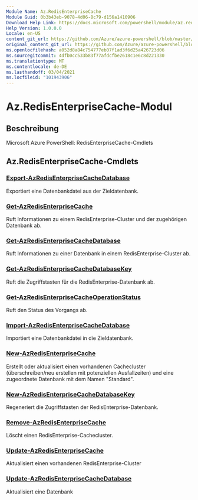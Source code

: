 ```yaml
---
Module Name: Az.RedisEnterpriseCache
Module Guid: 0b3b43eb-9078-4d06-8c79-d156a1410906
Download Help Link: https://docs.microsoft.com/powershell/module/az.redisenterprisecache
Help Version: 1.0.0.0
Locale: en-US
content_git_url: https://github.com/Azure/azure-powershell/blob/master/src/RedisEnterpriseCache/help/Az.RedisEnterpriseCache.md
original_content_git_url: https://github.com/Azure/azure-powershell/blob/master/src/RedisEnterpriseCache/help/Az.RedisEnterpriseCache.md
ms.openlocfilehash: a052d8a84c754777eb07f1ad3f6d25a426723d06
ms.sourcegitcommit: 4dfb0cc533b83f77afdcfbe2618c1e6c8d221330
ms.translationtype: MT
ms.contentlocale: de-DE
ms.lasthandoff: 03/04/2021
ms.locfileid: "101943906"
---
```

# Az.RedisEnterpriseCache-Modul
## Beschreibung
Microsoft Azure PowerShell: RedisEnterpriseCache-Cmdlets

## Az.RedisEnterpriseCache-Cmdlets
### [Export-AzRedisEnterpriseCacheDatabase](Export-AzRedisEnterpriseCacheDatabase.md)
Exportiert eine Datenbankdatei aus der Zieldatenbank.

### [Get-AzRedisEnterpriseCache](Get-AzRedisEnterpriseCache.md)
Ruft Informationen zu einem RedisEnterprise-Cluster und der zugehörigen Datenbank ab.

### [Get-AzRedisEnterpriseCacheDatabase](Get-AzRedisEnterpriseCacheDatabase.md)
Ruft Informationen zu einer Datenbank in einem RedisEnterprise-Cluster ab.

### [Get-AzRedisEnterpriseCacheDatabaseKey](Get-AzRedisEnterpriseCacheDatabaseKey.md)
Ruft die Zugriffstasten für die RedisEnterprise-Datenbank ab.

### [Get-AzRedisEnterpriseCacheOperationStatus](Get-AzRedisEnterpriseCacheOperationStatus.md)
Ruft den Status des Vorgangs ab.

### [Import-AzRedisEnterpriseCacheDatabase](Import-AzRedisEnterpriseCacheDatabase.md)
Importiert eine Datenbankdatei in die Zieldatenbank.

### [New-AzRedisEnterpriseCache](New-AzRedisEnterpriseCache.md)
Erstellt oder aktualisiert einen vorhandenen Cachecluster (überschreiben/neu erstellen mit potenziellen Ausfallzeiten) und eine zugeordnete Datenbank mit dem Namen "Standard".

### [New-AzRedisEnterpriseCacheDatabaseKey](New-AzRedisEnterpriseCacheDatabaseKey.md)
Regeneriert die Zugriffstasten der RedisEnterprise-Datenbank.

### [Remove-AzRedisEnterpriseCache](Remove-AzRedisEnterpriseCache.md)
Löscht einen RedisEnterprise-Cachecluster.

### [Update-AzRedisEnterpriseCache](Update-AzRedisEnterpriseCache.md)
Aktualisiert einen vorhandenen RedisEnterprise-Cluster

### [Update-AzRedisEnterpriseCacheDatabase](Update-AzRedisEnterpriseCacheDatabase.md)
Aktualisiert eine Datenbank

